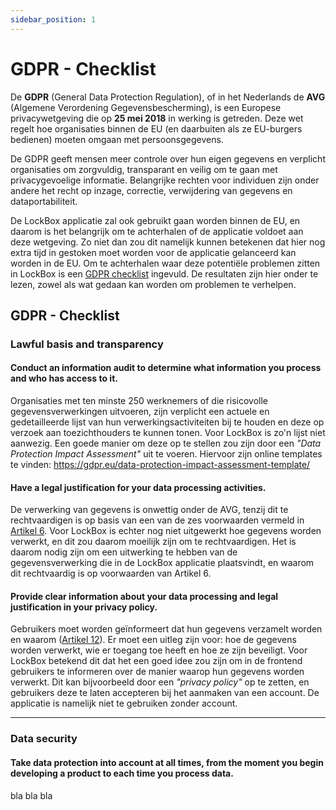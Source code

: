 ```yaml
---
sidebar_position: 1
---
```

# GDPR - Checklist
De **GDPR** (General Data Protection Regulation), of in het Nederlands de **AVG** (Algemene Verordening Gegevensbescherming), is een Europese privacywetgeving die op **25 mei 2018** in werking is getreden. Deze wet regelt hoe organisaties binnen de EU (en daarbuiten als ze EU-burgers bedienen) moeten omgaan met persoonsgegevens.

De GDPR geeft mensen meer controle over hun eigen gegevens en verplicht organisaties om zorgvuldig, transparant en veilig om te gaan met privacygevoelige informatie. Belangrijke rechten voor individuen zijn onder andere het recht op inzage, correctie, verwijdering van gegevens en dataportabiliteit.

De LockBox applicatie zal ook gebruikt gaan worden binnen de EU, en daarom is het belangrijk om te achterhalen of de applicatie voldoet aan deze wetgeving. Zo niet dan zou dit namelijk kunnen betekenen dat hier nog extra tijd in gestoken moet worden voor de applicatie gelanceerd kan worden in de EU. Om te achterhalen waar deze potentiële problemen zitten in LockBox is een [GDPR checklist](https://gdpr.eu/checklist/) ingevuld. De resultaten zijn hier onder te lezen, zowel als wat gedaan kan worden om problemen te verhelpen.

## GDPR - Checklist

### Lawful basis and transparency
#### Conduct an information audit to determine what information you process and who has access to it. 
Organisaties met ten minste 250 werknemers of die risicovolle gegevensverwerkingen uitvoeren, zijn verplicht een actuele en gedetailleerde lijst van hun verwerkingsactiviteiten bij te houden en deze op verzoek aan toezichthouders te kunnen tonen. Voor LockBox is zo'n lijst niet aanwezig. Een goede manier om deze op te stellen zou zijn door een *"Data Protection Impact Assessment"* uit te voeren. Hiervoor zijn online templates te vinden: https://gdpr.eu/data-protection-impact-assessment-template/

#### Have a legal justification for your data processing activities. 
De verwerking van gegevens is onwettig onder de AVG, tenzij dit te rechtvaardigen is op basis van een van de zes voorwaarden vermeld in [Artikel 6](https://gdpr.eu/article-6-how-to-process-personal-data-legally/). Voor LockBox is echter nog niet uitgewerkt hoe gegevens worden verwerkt, en dit zou daarom moeilijk zijn om te rechtvaardigen. Het is daarom nodig zijn om een uitwerking te hebben van de gegevensverwerking die in de LockBox applicatie plaatsvindt, en waarom dit rechtvaardig is op voorwaarden van Artikel 6. 

#### Provide clear information about your data processing and legal justification in your privacy policy. 
Gebruikers moet worden geïnformeert dat hun gegevens verzamelt worden en waarom ([Artikel 12](https://gdpr.eu/article-12-how-controllers-should-provide-personal-data-to-the-subject/)). Er moet een uitleg zijn voor: hoe de gegevens worden verwerkt, wie er toegang toe heeft en hoe ze zijn beveiligt. Voor LockBox betekend dit dat het een goed idee zou zijn om in de frontend gebruikers te informeren over de manier waarop hun gegevens worden verwerkt. Dit kan bijvoorbeeld door een *"privacy policy"* op te zetten, en gebruikers deze te laten accepteren bij het aanmaken van een account. De applicatie is namelijk niet te gebruiken zonder account. 

---
### Data security
#### Take data protection into account at all times, from the moment you begin developing a product to each time you process data. 
bla bla bla